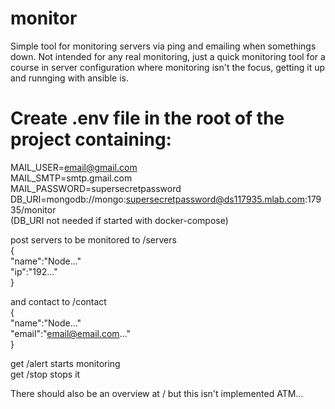 # monitor
Simple tool for monitoring servers via ping and emailing when somethings down. Not intended for any real monitoring,
just a quick monitoring tool for a course in server configuration where monitoring isn't the focus, getting it up and runnging with
ansible is.

# Create .env file in the root of the project containing:

MAIL_USER=email@gmail.com  
MAIL_SMTP=smtp.gmail.com  
MAIL_PASSWORD=supersecretpassword  
DB_URI=mongodb://mongo:supersecretpassword@ds117935.mlab.com:17935/monitor  
(DB_URI not needed if started with docker-compose)

post servers to be monitored to /servers  
{  
"name":"Node..."  
"ip":"192..."  
}

and contact to /contact  
{  
"name":"Node..."  
"email":"email@email.com..."  
}


get /alert starts monitoring  
get /stop stops it 

There should also be an overview at / but this isn't implemented ATM...

